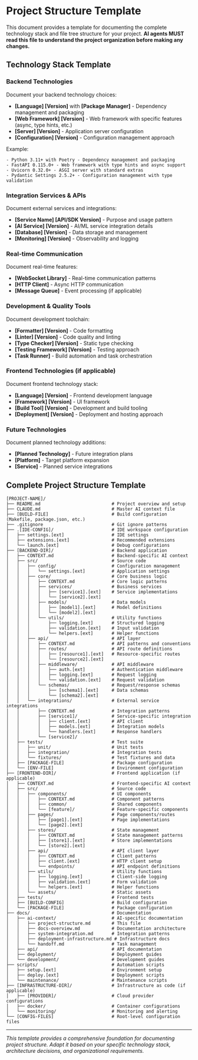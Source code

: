 # Project Structure Template

This document provides a template for documenting the complete technology stack
and file tree structure for your project. **AI agents MUST read this file to
understand the project organization before making any changes.**

## Technology Stack Template

### Backend Technologies

Document your backend technology choices:

- **[Language] [Version]** with **[Package Manager]** - Dependency management
  and packaging
- **[Web Framework] [Version]** - Web framework with specific features (async,
  type hints, etc.)
- **[Server] [Version]** - Application server configuration
- **[Configuration] [Version]** - Configuration management approach

Example:

```
- Python 3.11+ with Poetry - Dependency management and packaging
- FastAPI 0.115.0+ - Web framework with type hints and async support
- Uvicorn 0.32.0+ - ASGI server with standard extras
- Pydantic Settings 2.5.2+ - Configuration management with type validation
```

### Integration Services & APIs

Document external services and integrations:

- **[Service Name] [API/SDK Version]** - Purpose and usage pattern
- **[AI Service] [Version]** - AI/ML service integration details
- **[Database] [Version]** - Data storage and management
- **[Monitoring] [Version]** - Observability and logging

### Real-time Communication

Document real-time features:

- **[WebSocket Library]** - Real-time communication patterns
- **[HTTP Client]** - Async HTTP communication
- **[Message Queue]** - Event processing (if applicable)

### Development & Quality Tools

Document development toolchain:

- **[Formatter] [Version]** - Code formatting
- **[Linter] [Version]** - Code quality and linting
- **[Type Checker] [Version]** - Static type checking
- **[Testing Framework] [Version]** - Testing approach
- **[Task Runner]** - Build automation and task orchestration

### Frontend Technologies (if applicable)

Document frontend technology stack:

- **[Language] [Version]** - Frontend development language
- **[Framework] [Version]** - UI framework
- **[Build Tool] [Version]** - Development and build tooling
- **[Deployment] [Version]** - Deployment and hosting approach

### Future Technologies

Document planned technology additions:

- **[Planned Technology]** - Future integration plans
- **[Platform]** - Target platform expansion
- **[Service]** - Planned service integrations

## Complete Project Structure Template

```
[PROJECT-NAME]/
├── README.md                           # Project overview and setup
├── CLAUDE.md                           # Master AI context file
├── [BUILD-FILE]                        # Build configuration (Makefile, package.json, etc.)
├── .gitignore                          # Git ignore patterns
├── .[IDE-CONFIG]/                      # IDE workspace configuration
│   ├── settings.[ext]                  # IDE settings
│   ├── extensions.[ext]                # Recommended extensions
│   └── launch.[ext]                    # Debug configurations
├── [BACKEND-DIR]/                      # Backend application
│   ├── CONTEXT.md                      # Backend-specific AI context
│   ├── src/                            # Source code
│   │   ├── config/                     # Configuration management
│   │   │   └── settings.[ext]          # Application settings
│   │   ├── core/                       # Core business logic
│   │   │   ├── CONTEXT.md              # Core logic patterns
│   │   │   ├── services/               # Business services
│   │   │   │   ├── [service1].[ext]    # Service implementations
│   │   │   │   └── [service2].[ext]
│   │   │   ├── models/                 # Data models
│   │   │   │   ├── [model1].[ext]      # Model definitions
│   │   │   │   └── [model2].[ext]
│   │   │   └── utils/                  # Utility functions
│   │   │       ├── logging.[ext]       # Structured logging
│   │   │       ├── validation.[ext]    # Input validation
│   │   │       └── helpers.[ext]       # Helper functions
│   │   ├── api/                        # API layer
│   │   │   ├── CONTEXT.md              # API patterns and conventions
│   │   │   ├── routes/                 # API route definitions
│   │   │   │   ├── [resource1].[ext]   # Resource-specific routes
│   │   │   │   └── [resource2].[ext]
│   │   │   ├── middleware/             # API middleware
│   │   │   │   ├── auth.[ext]          # Authentication middleware
│   │   │   │   ├── logging.[ext]       # Request logging
│   │   │   │   └── validation.[ext]    # Request validation
│   │   │   └── schemas/                # Request/response schemas
│   │   │       ├── [schema1].[ext]     # Data schemas
│   │   │       └── [schema2].[ext]
│   │   └── integrations/               # External service integrations
│   │       ├── CONTEXT.md              # Integration patterns
│   │       ├── [service1]/             # Service-specific integration
│   │       │   ├── client.[ext]        # API client
│   │       │   ├── models.[ext]        # Integration models
│   │       │   └── handlers.[ext]      # Response handlers
│   │       └── [service2]/
│   ├── tests/                          # Test suite
│   │   ├── unit/                       # Unit tests
│   │   ├── integration/                # Integration tests
│   │   └── fixtures/                   # Test fixtures and data
│   ├── [PACKAGE-FILE]                  # Package configuration
│   └── [ENV-FILE]                      # Environment configuration
├── [FRONTEND-DIR]/                     # Frontend application (if applicable)
│   ├── CONTEXT.md                      # Frontend-specific AI context
│   ├── src/                            # Source code
│   │   ├── components/                 # UI components
│   │   │   ├── CONTEXT.md              # Component patterns
│   │   │   ├── common/                 # Shared components
│   │   │   └── [feature]/              # Feature-specific components
│   │   ├── pages/                      # Page components/routes
│   │   │   ├── [page1].[ext]           # Page implementations
│   │   │   └── [page2].[ext]
│   │   ├── stores/                     # State management
│   │   │   ├── CONTEXT.md              # State management patterns
│   │   │   ├── [store1].[ext]          # Store implementations
│   │   │   └── [store2].[ext]
│   │   ├── api/                        # API client layer
│   │   │   ├── CONTEXT.md              # Client patterns
│   │   │   ├── client.[ext]            # HTTP client setup
│   │   │   └── endpoints/              # API endpoint definitions
│   │   ├── utils/                      # Utility functions
│   │   │   ├── logging.[ext]           # Client-side logging
│   │   │   ├── validation.[ext]        # Form validation
│   │   │   └── helpers.[ext]           # Helper functions
│   │   └── assets/                     # Static assets
│   ├── tests/                          # Frontend tests
│   ├── [BUILD-CONFIG]                  # Build configuration
│   └── [PACKAGE-FILE]                  # Package configuration
├── docs/                               # Documentation
│   ├── ai-context/                     # AI-specific documentation
│   │   ├── project-structure.md        # This file
│   │   ├── docs-overview.md            # Documentation architecture
│   │   ├── system-integration.md       # Integration patterns
│   │   ├── deployment-infrastructure.md # Infrastructure docs
│   │   └── handoff.md                  # Task management
│   ├── api/                            # API documentation
│   ├── deployment/                     # Deployment guides
│   └── development/                    # Development guides
├── scripts/                            # Automation scripts
│   ├── setup.[ext]                     # Environment setup
│   ├── deploy.[ext]                    # Deployment scripts
│   └── maintenance/                    # Maintenance scripts
├── [INFRASTRUCTURE-DIR]/               # Infrastructure as code (if applicable)
│   ├── [PROVIDER]/                     # Cloud provider configurations
│   ├── docker/                         # Container configurations
│   └── monitoring/                     # Monitoring and alerting
└── [CONFIG-FILES]                      # Root-level configuration files
```

---

_This template provides a comprehensive foundation for documenting project
structure. Adapt it based on your specific technology stack, architecture
decisions, and organizational requirements._
